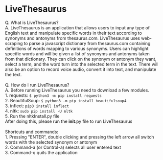 # LiveThesaurus

Q. What is LiveThesaurus? <br>
A. LiveThesaurus is an application that allows users to input any type of English text and manipulate specific words in their text according to synonyms and antonyms from thesaurus.com. LiveThesaurus uses web-scraping to parse a javascript dictionary from thesaurus.com containing definitions of words mapping to various synonyms. Users can highlight specific words and will be given a list of synonyms and antonyms taken from that dictionary. They can click on the synonym or antonym they want, select a term, and the word turn into the selected term in the text. There will also be an option to record voice audio, convert it into text, and manipulate the text. 
<br>
<br>
Q. How do I run LiveThesaurus?<br>
A. Before running LiveThesaurus you need to download a few modules.<br>
	1. requests: ```$ python3 -m pip install requests```<br>
	2. BeautifulSoup: ```$ python3 -m pip install beautifulsoup4```<br>
	3. inflect: ```pip3 install inflect```<br>
	4. nltk: ```sudo pip install -U nltk```<br>
	5. Run the nltkInstall.py file<br>
After doing this, please run the __init__.py file to run LiveThesaurus
<br>
<br>
Shortcuts and commands:<br>
	1. Pressing "ENTER", double clicking and pressing the left arrow all switch words with the selected synonym or antonym<br>
	2. Command-a (or Control-a) selects all user entered text<br>
	3. Command-q quits the application<br>
